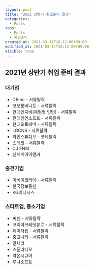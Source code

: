 ```yaml
---
layout: post
title: "2021 상반기 취업준비 결과"
categories:
  - Posts
tags:
  - Posts
  - 취업준비
created_at: 2021-03-11T18:12:00+09:00
modified_at: 2021-03-11T18:12:00+09:00
visible: true
---
```


## 2021년 상반기 취업 준비 결과

### 대기업

* DBInc - 서류탈락
* 코오롱베니트 - 서류탈락
* 현대엔지비(체험형 인턴) - 서류탈락
* 현대엠엔소프트 - 서류탈락
* 현대오토에버 - 서류탈락
* LGCNS - 서류탈락
* 라인스튜디오 - 코테탈락
* 스테코 - 서류탈락
* CJ ENM
* 신세계아이앤씨



### 중견기업

* 이베이코리아 - 서류탈락
* 한국정보통신
* KG이니시스



### 스타트업, 중소기업

* 씨젠 - 서류탈락
* 코리아크레딧뷰로 - 서류탈락
* 페이타랩 - 서류탈락
* 중고나라 - 서류탈락
* 알체라
* 스푼라디오
* 라온시큐어
* 루나소프트